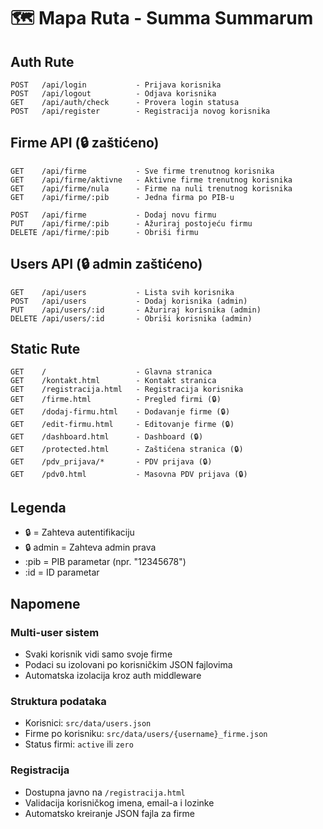 # 🗺️ Mapa Ruta - Summa Summarum

## Auth Rute

```
POST   /api/login           - Prijava korisnika
POST   /api/logout          - Odjava korisnika
GET    /api/auth/check      - Provera login statusa
POST   /api/register        - Registracija novog korisnika
```

## Firme API (🔒 zaštićeno)

```
GET    /api/firme           - Sve firme trenutnog korisnika
GET    /api/firme/aktivne   - Aktivne firme trenutnog korisnika
GET    /api/firme/nula      - Firme na nuli trenutnog korisnika
GET    /api/firme/:pib      - Jedna firma po PIB-u

POST   /api/firme           - Dodaj novu firmu
PUT    /api/firme/:pib      - Ažuriraj postojeću firmu
DELETE /api/firme/:pib      - Obriši firmu
```

## Users API (🔒 admin zaštićeno)

```
GET    /api/users           - Lista svih korisnika
POST   /api/users           - Dodaj korisnika (admin)
PUT    /api/users/:id       - Ažuriraj korisnika (admin)
DELETE /api/users/:id       - Obriši korisnika (admin)
```

## Static Rute

```
GET    /                    - Glavna stranica
GET    /kontakt.html        - Kontakt stranica
GET    /registracija.html   - Registracija korisnika
GET    /firme.html          - Pregled firmi (🔒)
GET    /dodaj-firmu.html    - Dodavanje firme (🔒)
GET    /edit-firmu.html     - Editovanje firme (🔒)
GET    /dashboard.html      - Dashboard (🔒)
GET    /protected.html      - Zaštićena stranica (🔒)
GET    /pdv_prijava/*       - PDV prijava (🔒)
GET    /pdv0.html           - Masovna PDV prijava (🔒)
```

## Legenda

- 🔒 = Zahteva autentifikaciju
- 🔒 admin = Zahteva admin prava
- :pib = PIB parametar (npr. "12345678")
- :id = ID parametar

## Napomene

### Multi-user sistem

- Svaki korisnik vidi samo svoje firme
- Podaci su izolovani po korisničkim JSON fajlovima
- Automatska izolacija kroz auth middleware

### Struktura podataka

- Korisnici: `src/data/users.json`
- Firme po korisniku: `src/data/users/{username}_firme.json`
- Status firmi: `active` ili `zero`

### Registracija

- Dostupna javno na `/registracija.html`
- Validacija korisničkog imena, email-a i lozinke
- Automatsko kreiranje JSON fajla za firme
